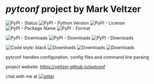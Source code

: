 
# *pytconf* project by Mark Veltzer

![PyPI - Status](https://img.shields.io/pypi/status/pytconf)
![PyPI - Python Version](https://img.shields.io/pypi/pyversions/pytconf)
![PyPI - License](https://img.shields.io/pypi/l/pytconf)
![PyPI - Package Name](https://img.shields.io/pypi/v/pytconf)
![PyPI - Format](https://img.shields.io/pypi/format/pytconf)

![PyPI - Downloads](https://img.shields.io/pypi/dd/pytconf)
![PyPI - Downloads](https://img.shields.io/pypi/dw/pytconf)
![PyPI - Downloads](https://img.shields.io/pypi/dm/pytconf)

![Code style: black](https://img.shields.io/badge/code%20style-black-000000.svg)
![Downloads](https://pepy.tech/badge/pytconf)
![Downloads](https://pepy.tech/badge/pytconf/month)
![Downloads](https://pepy.tech/badge/pytconf/week)



pytconf handles configuration, config files and command line parsing

project website: <https://veltzer.github.io/pytconf>

chat with me at [![gitter](https://badges.gitter.im/Join%20Chat.svg)](https://gitter.im/veltzer/mark.veltzer)


